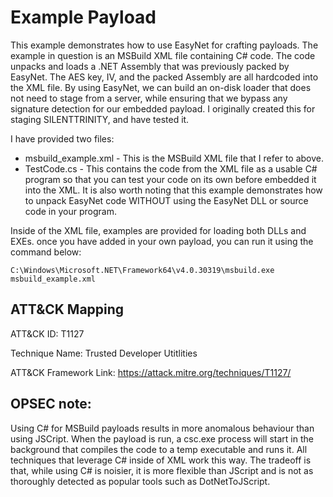# Example Payload

This example demonstrates how to use EasyNet for crafting payloads. The example in question is an MSBuild XML file containing C# code. The code unpacks and loads a .NET Assembly that was previously packed by EasyNet. The AES key, IV, and the packed Assembly are all hardcoded into the XML file. By using EasyNet, we can build an on-disk loader that does not need to stage from a server, while ensuring that we bypass any signature detection for our embedded payload. I originally created this for staging SILENTTRINITY, and have tested it.

I have provided two files:

* msbuild_example.xml - This is the MSBuild XML file that I refer to above.
* TestCode.cs - This contains the code from the XML file as a usable C# program so that you can test your code on its own before embedded it into the XML. It is also worth noting that this example demonstrates how to unpack EasyNet code WITHOUT using the EasyNet DLL or source code in your program.

Inside of the XML file, examples are provided for loading both DLLs and EXEs. once you have added in your own payload, you can run it using the command below: 

```
C:\Windows\Microsoft.NET\Framework64\v4.0.30319\msbuild.exe msbuild_example.xml
```

## ATT&CK Mapping

ATT&CK ID: T1127

Technique Name: Trusted Developer Utitlities

ATT&CK Framework Link: https://attack.mitre.org/techniques/T1127/


## OPSEC note:

Using C# for MSBuild payloads results in more anomalous behaviour than using JSCript. When the payload is run, a csc.exe process will start in the background that compiles the code to a temp executable and runs it. All techniques that leverage C# inside of XML work this way. The tradeoff is that, while using C# is noisier, it is more flexible than JScript and is not as thoroughly detected as popular tools such as DotNetToJScript.